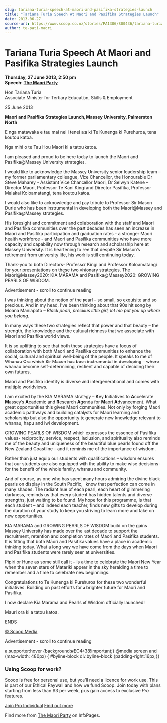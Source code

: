 ```yaml
---
slug: tariana-turia-speech-at-maori-and-pasifika-strategies-launch
title: "Tariana Turia Speech At Maori and Pasifika Strategies Launch"
date: 2013-06-27
source-url: https://www.scoop.co.nz/stories/PA1306/S00436/tariana-turia-speech-at-maori-and-pasifika-strategies-launch.htm
author: te-pati-maori
---
```

Tariana Turia Speech At Maori and Pasifika Strategies Launch
============================================================

**Thursday, 27 June 2013, 2:50 pm**  
**Speech: [The Maori Party](https://info.scoop.co.nz/The_Maori_Party)**

Hon Tariana Turia  
Associate Minister for Tertiary Education, Skills & Employment

25 June 2013

**Maori and Pasifika Strategies Launch, Massey University, Palmerston North**

E nga matawaka e tau mai nei i tenei ata ki Te Kunenga ki Purehuroa, tena koutou katoa.

Nga mihi o te Tau Hou Maori ki a tatou katoa.

I am pleased and proud to be here today to launch the Maori and Pasifika@Massey University strategies.

I would like to acknowledge the Massey University senior leadership team – my former parliamentary colleague, Vice Chancellor, the Honourable Dr Steve Maharey - Assistant Vice Chancellor Maori, Dr Selwyn Katene – Director Māori, Professor Te Kani Kingi and Director Pasifika, Professor Malakai Koloamatangi, tena koutou katoa.

I would also like to acknowledge and pay tribute to Professor Sir Mason Durie who has been instrumental in developing both the Maori@Massey and Pasifika@Massey strategies.

His foresight and commitment and collaboration with the staff and Maori and Pasifika communities over the past decades has seen an increase in Maori and Pasifika participation and graduation rates - a stronger Maori health workforce - and Maori and Pasifika communities who have more capacity and capability now through research and scholarship here at Massey University. It is heartening to see that despite Sir Mason’s retirement from university life, his work is still continuing today.

Thank-you to both Directors- Professor Kingi and Professor Koloamatangi for your presentations on these two visionary strategies. The Maori@Massey2020: KIA MĀRAMA and Pasifika@Massey2020: GROWING PEARLS OF WISDOM.

Advertisement - scroll to continue reading





I was thinking about the notion of the pearl – so small, so exquisite and so precious. And in my head, I’ve been thinking about that 90s hit song by Moana Maniapoto – _Black pearl, precious little girl, let me put you up where you belong._

In many ways these two strategies reflect that power and that beauty – the strength, the knowledge and the cultural richness that we associate with Maori and Pasifika world views.

It is so uplifting to see that both these strategies have a focus of collaboration with both Maori and Pasifika communities to enhance the social, cultural and spiritual well-being of the people. It speaks to me of Whanau Ora which Sir Mason has been instrumental in developing – where whanau become self-determining, resilient and capable of deciding their own futures.

Maori and Pasifika identity is diverse and intergenerational and comes with multiple worldviews.

I am excited by the KIA MARAMA strategy – **K**ey **I**nitiatives to **A**ccelerate **M**assey’s **A**cademic and **R**esearch **A**genda for **M**aori **A**dvancement. What great opportunities this gives Maori communities. Not only by forging Maori academic pathways and building catalysts for Maori learning and scholarship but also the opportunity to generate new knowledge relevant to whanau, hapu and iwi development.

GROWING PEARLS OF WISDOM which expresses the essence of Pasifika values- reciprocity, service, respect, inclusion, and spirituality also reminds me of the beauty and uniqueness of the beautiful blue pearls found off the New Zealand Coastline – and it reminds me of the importance of wisdom.

Rather than just equip our students with qualifications – wisdom ensures that our students are also equipped with the ability to make wise decisions-for the benefit of the whole family, whanau and community.

And of course, as one who has spent many hours admiring the divine black pearls on display in the South Pacific, I know that perfection can come in many shades. The radiant hue of each pearl, each heart of glimmering darkness, reminds us that every student has hidden talents and diverse strengths, just waiting to be found. My hope for this programme, is that each student – and indeed each teacher, finds new gifts to develop during the duration of your study to keep you striving to learn more and take on new opportunities.

KIA MARAMA and GROWING PEARLS OF WISDOM build on the gains Massey University has made over the last decade to support the recruitment, retention and completion rates of Maori and Pasifika students. It is fitting that both Māori and Pasifika values have a place in academic thinking today. What a long way we have come from the days when Maori and Pasifika students were rarely seen at universities.

Pipiri or Hune as some still call it – is a time to celebrate the Maori New Year when the seven stars of Matariki appear in the sky heralding a time to remember and a time to celebrate new beginnings.

Congratulations to Te Kunenga ki Purehuroa for these two wonderful initiatives. Building on past efforts for a brighter future for Maori and Pasifika.

I now declare Kia Marama and Pearls of Wisdom officially launched!

Mauri ora ki a tatou katoa.

ENDS

[© Scoop Media](http://www.scoop.co.nz/about/terms.html)  

Advertisement - scroll to continue reading



a.supporter:hover {background:#EC4438!important;} @media screen and (max-width: 480px) { #byline-block div.byline-block {padding-right:16px;}}

### Using Scoop for work?

Scoop is free for personal use, but you’ll need a licence for work use. This is part of our Ethical Paywall and how we fund Scoop. Join today with plans starting from less than $3 per week, plus gain access to exclusive _Pro_ features.  
  
[Join Pro Individual](https://pro.scoop.co.nz/Individual/?from=ProIn24) [Find out more](https://pro.scoop.co.nz/using-scoop-for-work/?from=ProIn24)

Find more from [The Maori Party](https://info.scoop.co.nz/The_Maori_Party) on InfoPages.